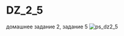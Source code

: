 # DZ_2_5
домашнее задание 2, задание 5
![ps_dz2_5](https://cloud.githubusercontent.com/assets/27559307/26325509/d77c70a6-3f3f-11e7-869a-54fb6ca5fcb9.png)
